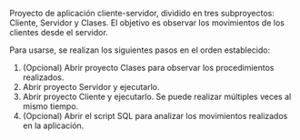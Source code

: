 Proyecto de aplicación cliente-servidor, dividido en tres subproyectos: Cliente, Servidor y Clases. 
El objetivo es observar los movimientos de los clientes desde el servidor.

Para usarse, se realizan los siguientes pasos en el orden establecido:
1. (Opcional) Abrir proyecto Clases para observar los procedimientos realizados.
2. Abrir proyecto Servidor y ejecutarlo.
3. Abrir proyecto Cliente y ejecutarlo. Se puede realizar múltiples veces al mismo tiempo.
4.  (Opcional) Abrir el script SQL para analizar los movimientos realizados en la aplicación.
